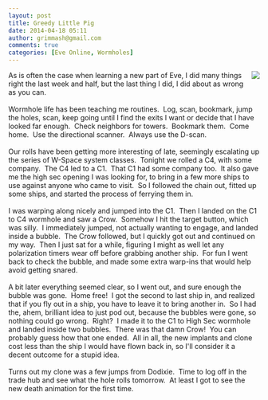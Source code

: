 ```yaml
---
layout: post
title: Greedy Little Pig
date: 2014-04-18 05:11
author: grimmash@gmail.com
comments: true
categories: [Eve Online, Wormholes]
---
```

<div style="clear: both; text-align: center;"><a href="http://grimmash.com/wp-content/uploads/2014/04/deathpenalty-2.jpg" style="clear: right; float: right; margin-bottom: 1em; margin-left: 1em;"><img border="0" src="http://grimmash.com/wp-content/uploads/2014/04/deathpenalty-2.jpg" /></a></div>As is often the case when learning a new part of Eve, I did many things right the last week and half, but the last thing I did, I did about as wrong as you can.<br /><br />Wormhole life has been teaching me routines.&nbsp; Log, scan, bookmark, jump the holes, scan, keep going until I find the exits I want or decide that I have looked far enough.&nbsp; Check neighbors for towers.&nbsp; Bookmark them.&nbsp; Come home.&nbsp; Use the directional scanner.&nbsp; Always use the D-scan.<br /><br />Our rolls have been getting more interesting of late, seemingly escalating up the series of W-Space system classes.&nbsp; Tonight we rolled a C4, with some company.&nbsp; The C4 led to a C1.&nbsp; That C1 had some company too.&nbsp; It also gave me the high sec opening I was looking for, to bring in a few more ships to use against anyone who came to visit.&nbsp; So I followed the chain out, fitted up some ships, and started the process of ferrying them in. <br /><br />I was warping along nicely and jumped into the C1.&nbsp; Then I landed on the C1 to C4 wormhole and saw a Crow.&nbsp; Somehow I hit the target button, which was silly.&nbsp; I immediately jumped, not actually wanting to engage, and landed inside a bubble.&nbsp; The Crow followed, but I quickly got out and continued on my way.&nbsp; Then I just sat for a while, figuring I might as well let any polarization timers wear off before grabbing another ship.&nbsp; For fun I went back to check the bubble, and made some extra warp-ins that would help avoid getting snared.<br /><br />A bit later everything seemed clear, so I went out, and sure enough the bubble was gone.&nbsp; Home free!&nbsp; I got the second to last ship in, and realized that if you fly out in a ship, you have to leave it to bring another in.&nbsp; So I had the, ahem, brilliant idea to just pod out, because the bubbles were gone, so nothing could go wrong.&nbsp; Right?&nbsp; I made it to the C1 to High Sec wormhole and landed inside two bubbles.&nbsp; There was that damn Crow!&nbsp; You can probably guess how that one ended.&nbsp; All in all, the new implants and clone cost less than the ship I would have flown back in, so I'll consider it a decent outcome for a stupid idea.<br /><br />Turns out my clone was a few jumps from Dodixie.&nbsp; Time to log off in the trade hub and see what the hole rolls tomorrow.&nbsp; At least I got to see the new death animation for the first time.
